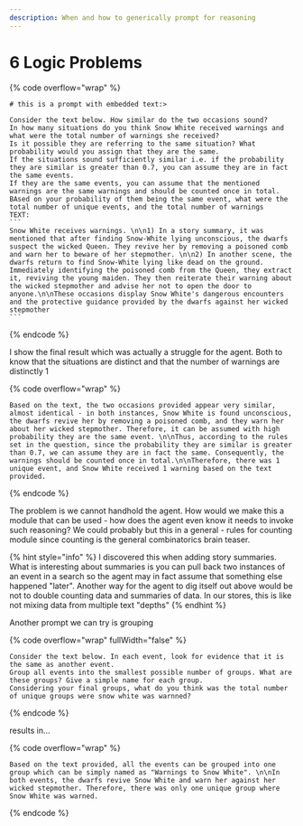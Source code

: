 ```yaml
---
description: When and how to generically prompt for reasoning
---
```


# 6 Logic Problems

{% code overflow="wrap" %}
````
# this is a prompt with embedded text:>

Consider the text below. How similar do the two occasions sound? 
In how many situations do you think Snow White received warnings and what were the total number of warnings she received?
Is it possible they are referring to the same situation? What probability would you assign that they are the same.
If the situations sound sufficiently similar i.e. if the probability they are similar is greater than 0.7, you can assume they are in fact the same events.
If they are the same events, you can assume that the mentioned warnings are the same warnings and should be counted once in total.
BAsed on your probability of them being the same event, what were the total number of unique events, and the total number of warnings
TEXT:
```
Snow White receives warnings. \n\n1) In a story summary, it was mentioned that after finding Snow-White lying unconscious, the dwarfs suspect the wicked Queen. They revive her by removing a poisoned comb and warn her to beware of her stepmother. \n\n2) In another scene, the dwarfs return to find Snow-White lying like dead on the ground. Immediately identifying the poisoned comb from the Queen, they extract it, reviving the young maiden. They then reiterate their warning about the wicked stepmother and advise her not to open the door to anyone.\n\nThese occasions display Snow White's dangerous encounters and the protective guidance provided by the dwarfs against her wicked stepmother
```
````
{% endcode %}

I show the final result which was actually a struggle for the agent. Both to know that the situations are distinct and that the number of warnings are distinctly 1

{% code overflow="wrap" %}
```
Based on the text, the two occasions provided appear very similar, almost identical - in both instances, Snow White is found unconscious, the dwarfs revive her by removing a poisoned comb, and they warn her about her wicked stepmother. Therefore, it can be assumed with high probability they are the same event. \n\nThus, according to the rules set in the question, since the probability they are similar is greater than 0.7, we can assume they are in fact the same. Consequently, the warnings should be counted once in total.\n\nTherefore, there was 1 unique event, and Snow White received 1 warning based on the text provided.
```
{% endcode %}

The problem is we cannot handhold the agent. How would we make this a module that can be used - how does the agent even know it needs to invoke such reasoning? We could probably but this in a general - rules for counting module since counting is the general combinatorics brain teaser.&#x20;

{% hint style="info" %}
I discovered this when adding story summaries. What is interesting about summaries is you can pull back two instances of an event in a search so the agent may in fact assume that something else happened "later". Another way for the agent to dig itself out above would be not to double counting data and summaries of data. In our stores, this is like not mixing data from multiple text "depths"&#x20;
{% endhint %}

Another prompt we can try is grouping

{% code overflow="wrap" fullWidth="false" %}
```
Consider the text below. In each event, look for evidence that it is the same as another event.
Group all events into the smallest possible number of groups. What are these groups? Give a simple name for each group.
Considering your final groups, what do you think was the total number of unique groups were snow white was warnned?

```
{% endcode %}

results in...

{% code overflow="wrap" %}
```
Based on the text provided, all the events can be grouped into one group which can be simply named as "Warnings to Snow White". \n\nIn both events, the dwarfs revive Snow White and warn her against her wicked stepmother. Therefore, there was only one unique group where Snow White was warned.
```
{% endcode %}
